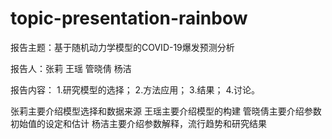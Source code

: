 # topic-presentation-rainbow

报告主题：基于随机动力学模型的COVID-19爆发预测分析

报告人：张莉 王瑶 管晓倩 杨洁

报告内容：
1.研究模型的选择；
2.方法应用；
3.结果；
4.讨论。

张莉主要介绍模型选择和数据来源
王瑶主要介绍模型的构建
管晓倩主要介绍参数初始值的设定和估计
杨洁主要介绍参数解释，流行趋势和研究结果

